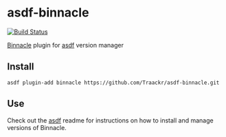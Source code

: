 # asdf-binnacle

[![Build Status](https://travis-ci.org/Traackr/asdf-binnacle.svg?branch=master)](https://travis-ci.org/Traackr/asdf-binnacle)

[Binnacle](https://github.com/Traackr/binnacle) plugin for [asdf](https://github.com/asdf-vm/asdf) version manager

## Install

```
asdf plugin-add binnacle https://github.com/Traackr/asdf-binnacle.git
```

## Use

Check out the [asdf](https://github.com/asdf-vm/asdf) readme for instructions on how to install and manage versions of Binnacle.